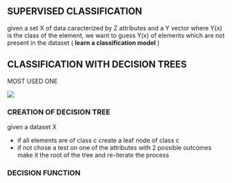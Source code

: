 ## SUPERVISED CLASSIFICATION

given a set X of data caracterized by Z attributes and a Y vector where Y(x) is the class of the element, we want to guess Y(x) of elements which are not present in the dataset ( **learn a classification model** ) 



## CLASSIFICATION WITH DECISION TREES 

MOST USED ONE

![](Pasted%20image%2020231109143401.png)

### CREATION OF DECISION TREE

given a dataset X 

- if all elements are of class c create a leaf node of class c
- if not chose a test on one of the attributes with 2 possible outcomes make it the root of the tree and re-iterate the process


### DECISION FUNCTION


